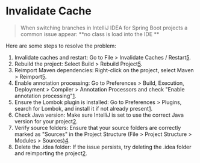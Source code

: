 # Invalidate Cache

> When switching branches in IntelliJ IDEA for Spring Boot projects a common issue appear: **no class is load into the IDE **

Here are some steps to resolve the problem:

1. Invalidate caches and restart: Go to File > Invalidate Caches / Restart[5](https://stackoverflow.com/questions/12132003/getting-cannot-find-symbol-in-java-project-in-intellij).
2. Rebuild the project: Select Build > Rebuild Project[5](https://stackoverflow.com/questions/12132003/getting-cannot-find-symbol-in-java-project-in-intellij).
3. Reimport Maven dependencies: Right-click on the project, select Maven > Reimport[5](https://stackoverflow.com/questions/12132003/getting-cannot-find-symbol-in-java-project-in-intellij).
4. Enable annotation processing: Go to Preferences > Build, Execution, Deployment > Compiler > Annotation Processors and check "Enable annotation processing"[1](https://stackoverflow.com/questions/53031917/logback-references-are-red-in-intellij-using-spring-boot/53036773).
5. Ensure the Lombok plugin is installed: Go to Preferences > Plugins, search for Lombok, and install it if not already present[1](https://stackoverflow.com/questions/53031917/logback-references-are-red-in-intellij-using-spring-boot/53036773).
6. Check Java version: Make sure IntelliJ is set to use the correct Java version for your project[2](https://stackoverflow.com/questions/11632120/why-so-red-intellij-seems-to-think-every-declaration-method-cannot-be-found-res).
7. Verify source folders: Ensure that your source folders are correctly marked as "Sources" in the Project Structure (File > Project Structure > Modules > Sources)[4](https://www.jmri.org/help/en/html/doc/Technical/IntelliJ.shtml).
8. Delete the .idea folder: If the issue persists, try deleting the .idea folder and reimporting the project[2](https://stackoverflow.com/questions/11632120/why-so-red-intellij-seems-to-think-every-declaration-method-cannot-be-found-res).
